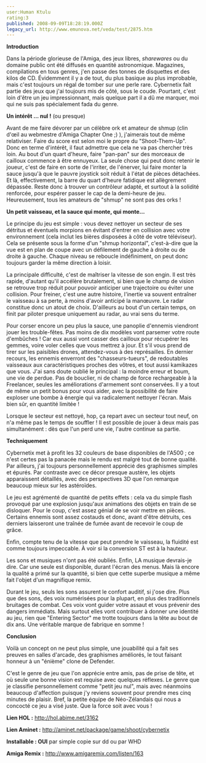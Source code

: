 ```yaml
---
user:Human Ktulu
rating:3
published: 2008-09-09T18:28:19.000Z
legacy_url: http://www.emunova.net/veda/test/2875.htm
---
```

**Introduction**  

  

Dans la période glorieuse de l'Amiga, des jeux libres, _sharewares_ ou du domaine public ont été diffusés en quantité astronomique. Magazines, compilations en tous genres, j'en passe des tonnes de disquettes et des kilos de CD. Évidemment il y a de tout, du plus basique au plus improbable, mais c'est toujours un régal de tomber sur une perle rare. Cybernetix fait partie des jeux que j'ai toujours mis de côté, sous le coude. Pourtant, c'est loin d'être un jeu impressionnant, mais quelque part il a dû me marquer, moi qui ne suis pas spécialement fada du genre.  

  

  

**Un intérêt ... nul !** (ou presque)  

  

Avant de me faire dévorer par un célèbre ork et amateur de shmup (clin d'œil au webmestre d'Amiga Chapter One ;) ), j'aimerais tout de même relativiser. Faire du score est selon moi le propre du "Shoot-Them-Up". Donc en terme d'intérêt, il faut admettre que cela ne va pas chercher très loin. Au bout d'un quart d'heure, faire "pan-pan" sur des morceaux de cailloux commence à être ennuyeux. La seule chose qui peut donc retenir le joueur, c'est de faire en sorte de l'irriter, de l'énerver, lui faire monter la sauce jusqu'à que le pauvre joystick soit réduit à l'état de pièces détachées. Et là, effectivement, la barre du quart d'heure fatidique est allègrement dépassée. Reste donc à trouver un contrôleur adapté, et surtout à la solidité renforcée, pour espérer passer le cap de la demi-heure de jeu. Heureusement, tous les amateurs de "shmup" ne sont pas des orks !  

  

  

**Un petit vaisseau, et la sauce qui monte, qui monte...**  

  

Le principe du jeu est simple : vous devez nettoyer un secteur de ses détritus et éventuels morpions en évitant d'entrer en collision avec votre environnement (cela inclut les bières disposées à côté de votre téléviseur). Cela se présente sous la forme d'un "shmup horizontal", c'est-à-dire que la vue est en plan de coupe avec un défilement de gauche à droite ou de droite à gauche. Chaque niveau se reboucle indéfiniment, on peut donc toujours garder la même direction à loisir.  

  

La principale difficulté, c'est de maîtriser la vitesse de son engin. Il est très rapide, d'autant qu'il accélère brutalement, si bien que le champ de vision se retrouve trop réduit pour pouvoir anticiper une trajectoire ou éviter une collision. Pour freiner, c'est une autre histoire, l'inertie va souvent entraîner le vaisseau à sa perte, à moins d'avoir anticipé la manœuvre. Le radar constitue donc un atout de choix. D'ailleurs au bout d'un certain temps, on finit par piloter presque uniquement au radar, au vrai sens du terme.  

  

Pour corser encore un peu plus la sauce, une panoplie d'ennemis viendront jouer les trouble-fêtes. Pas moins de dix modèles vont parsemer votre route d'embûches ! Car eux aussi vont casser des cailloux pour récupérer les gemmes, voire voler celles que vous mettrez à jour. Et s'il vous prend de tirer sur les paisibles drones, attendez-vous à des représailles. En dernier recours, les ennemis enverront des "chasseurs-tueurs", de redoutables vaisseaux aux caractéristiques proches des vôtres, et tout aussi kamikazes que vous. J'ai sans doute oublié le principal : la moindre erreur et boum, une vie de perdue. Pas de bouclier, ni de champ de force rechargeable à la Freelancer, seules les améliorations d'armement sont conservées. Il y a tout de même un petit bonus pour vous aider, avec la possibilité de faire exploser une bombe à énergie qui va radicalement nettoyer l'écran. Mais bien sûr, en quantité limitée !  

  

Lorsque le secteur est nettoyé, hop, ça repart avec un secteur tout neuf, on n'a même pas le temps de souffler ! Il est possible de jouer à deux mais pas simultanément : dès que l'un perd une vie, l'autre continue sa partie.  

  

  

**Techniquement**  

  

Cybernetix met à profit les 32 couleurs de base disponibles de l'A500 ; ce n'est certes pas la panacée mais le rendu est malgré tout de bonne qualité. Par ailleurs, j'ai toujours personnellement apprécié des graphismes simples et épurés. Par contraste avec ce décor presque austère, les objets apparaissent détaillés, avec des perspectives 3D que l'on remarque beaucoup mieux sur les astéroïdes.  

  

Le jeu est agrémenté de quantité de petits effets : cela va du simple flash provoqué par une explosion jusqu'aux animations des objets en train de se disloquer. Pour le coup, c'est assez génial de se voir mettre en pièces. Certains ennemis sont assez costauds et donc, avant d'être détruits, ces derniers laisseront une traînée de fumée avant de recevoir le coup de grâce.  

  

Enfin, compte tenu de la vitesse que peut prendre le vaisseau, la fluidité est comme toujours impeccable. À voir si la conversion ST est à la hauteur.  

  

Les sons et musiques n'ont pas été oubliés. Enfin, LA musique devrais-je dire. Car une seule est disponible, durant l'écran des menus. Mais là encore la qualité a primé sur la quantité, si bien que cette superbe musique a même fait l'objet d'un magnifique remix.  

  

Durant le jeu, seuls les sons assurent le confort auditif, si j'ose dire. Plus que des sons, des voix numérisées pour la plupart, en plus des traditionnels bruitages de combat. Ces voix vont guider votre assaut et vous prévenir des dangers immédiats. Mais surtout elles vont contribuer à donner une identité au jeu, rien que "Entering Sector" me trotte toujours dans la tête au bout de dix ans. Une véritable marque de fabrique en somme !  

  

  

**Conclusion**  

  

Voilà un concept on ne peut plus simple, une jouabilité qui a fait ses preuves en salles d'arcade, des graphismes améliorés, le tout faisant honneur à un "énième" clone de Defender.  

  

C'est le genre de jeu que l'on apprécie entre amis, pas de prise de tête, et où seule une bonne vision est requise avec quelques réflexes. Le genre que je classifie personnellement comme "petit jeu nul", mais avec néanmoins beaucoup d'affection puisque j'y reviens souvent pour prendre mes cinq minutes de plaisir. Bref, la petite équipe de Néo-Zélandais qui nous a concocté ce jeu a visé juste. Que la force soit avec vous !  

  

  

**Lien HOL :** http://hol.abime.net/3162  

  

**Lien Aminet :** http://aminet.net/package/game/shoot/cybernetix  

  

**Installable : OUI** par simple copie sur dd ou par WHD  

  

**Amiga Remix :** http://www.amigaremix.com/listen/163